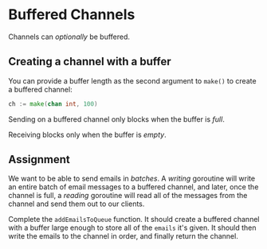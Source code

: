 # Buffered Channels

Channels can *optionally* be buffered.

## Creating a channel with a buffer

You can provide a buffer length as the second argument to `make()` to create a buffered channel:

```go
ch := make(chan int, 100)
```

Sending on a buffered channel only blocks when the buffer is *full*.

Receiving blocks only when the buffer is *empty*.

## Assignment

We want to be able to send emails in *batches*. A *writing* goroutine will write an entire batch of email messages to a buffered channel, and later, once the channel is full, a *reading* goroutine will read all of the messages from the channel and send them out to our clients.

Complete the `addEmailsToQueue` function. It should create a buffered channel with a buffer large enough to store all of the `emails` it's given. It should then write the emails to the channel in order, and finally return the channel.
